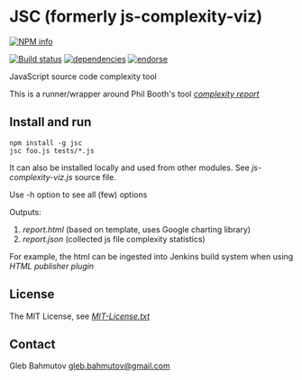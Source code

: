 # JSC (formerly js-complexity-viz)

[![NPM info][nodei.co]](https://npmjs.org/package/jsc)

[![Build status][ci-image]][ci-status]
[![dependencies][dependencies-image]][dependencies-url]
[![endorse][endorse-image]][endorse-url]

JavaScript source code complexity tool

This is a runner/wrapper around Phil Booth's tool [*complexity report*](https://github.com/philbooth/complexityReport.js "Complexity report at github")

## Install and run

	npm install -g jsc
	jsc foo.js tests/*.js

It can also be installed locally and used from other modules. See *js-complexity-viz.js* source file.

Use -h option to see all (few) options

Outputs:

1. *report.html* (based on template, uses Google charting library)
2. *report.json* (collected js file complexity statistics)

For example, the html can be ingested into Jenkins build system when using *HTML publisher plugin*

## License

The MIT License, see [*MIT-License.txt*](js-complexity-viz/blob/master/MIT-License.txt "MIT-License.txt")

## Contact

Gleb Bahmutov <gleb.bahmutov@gmail.com>

[ci-image]: https://secure.travis-ci.org/bahmutov/js-complexity-viz.png?branch=master
[ci-status]: http://travis-ci.org/#!/bahmutov/js-complexity-viz
[nodei.co]: https://nodei.co/npm/jsc.png?downloads=true
[dependencies-image]: https://david-dm.org/bahmutov/js-complexity-viz.png
[dependencies-url]: https://david-dm.org/bahmutov/js-complexity-viz
[endorse-image]: https://api.coderwall.com/bahmutov/endorsecount.png
[endorse-url]: https://coderwall.com/bahmutov
